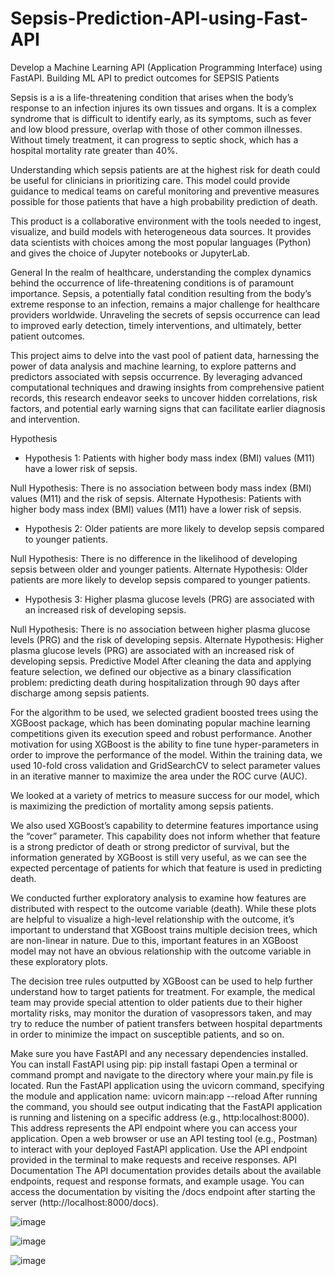 # Sepsis-Prediction-API-using-Fast-API
Develop a Machine Learning API (Application Programming Interface) using FastAPI.
Building ML API to predict outcomes for SEPSIS Patients

Sepsis is a is a life-threatening condition that arises when the body’s response to an infection injures its own tissues and organs. It is a complex syndrome that is difficult to identify early, as its symptoms, such as fever and low blood pressure, overlap with those of other common illnesses. Without timely treatment, it can progress to septic shock, which has a hospital mortality rate greater than 40%.

Understanding which sepsis patients are at the highest risk for death could be useful for clinicians in prioritizing care. This model could provide guidance to medical teams on careful monitoring and preventive measures possible for those patients that have a high probability prediction of death.

This product is a collaborative environment with the tools needed to ingest, visualize, and build models with heterogeneous data sources. It provides data scientists with choices among the most popular languages (Python) and gives the choice of Jupyter notebooks or JupyterLab.

General
In the realm of healthcare, understanding the complex dynamics behind the occurrence of life-threatening conditions is of paramount importance. Sepsis, a potentially fatal condition resulting from the body’s extreme response to an infection, remains a major challenge for healthcare providers worldwide. Unraveling the secrets of sepsis occurrence can lead to improved early detection, timely interventions, and ultimately, better patient outcomes.

This project aims to delve into the vast pool of patient data, harnessing the power of data analysis and machine learning, to explore patterns and predictors associated with sepsis occurrence. By leveraging advanced computational techniques and drawing insights from comprehensive patient records, this research endeavor seeks to uncover hidden correlations, risk factors, and potential early warning signs that can facilitate earlier diagnosis and intervention.

Hypothesis
- Hypothesis 1: Patients with higher body mass index (BMI) values (M11) have a lower risk of sepsis.

Null Hypothesis: There is no association between body mass index (BMI) values (M11) and the risk of sepsis.
Alternate Hypothesis: Patients with higher body mass index (BMI) values (M11) have a lower risk of sepsis.
- Hypothesis 2: Older patients are more likely to develop sepsis compared to younger patients.

Null Hypothesis: There is no difference in the likelihood of developing sepsis between older and younger patients.
Alternate Hypothesis: Older patients are more likely to develop sepsis compared to younger patients.
- Hypothesis 3: Higher plasma glucose levels (PRG) are associated with an increased risk of developing sepsis.

Null Hypothesis: There is no association between higher plasma glucose levels (PRG) and the risk of developing sepsis.
Alternate Hypothesis: Higher plasma glucose levels (PRG) are associated with an increased risk of developing sepsis.
Predictive Model
After cleaning the data and applying feature selection, we defined our objective as a binary classification problem: predicting death during hospitalization through 90 days after discharge among sepsis patients.

For the algorithm to be used, we selected gradient boosted trees using the XGBoost package, which has been dominating popular machine learning competitions given its execution speed and robust performance. Another motivation for using XGBoost is the ability to fine tune hyper-parameters in order to improve the performance of the model. Within the training data, we used 10-fold cross validation and GridSearchCV to select parameter values in an iterative manner to maximize the area under the ROC curve (AUC).

We looked at a variety of metrics to measure success for our model, which is maximizing the prediction of mortality among sepsis patients.


We also used XGBoost’s capability to determine features importance using the “cover” parameter. This capability does not inform whether that feature is a strong predictor of death or strong predictor of survival, but the information generated by XGBoost is still very useful, as we can see the expected percentage of patients for which that feature is used in predicting death.

We conducted further exploratory analysis to examine how features are distributed with respect to the outcome variable (death). While these plots are helpful to visualize a high-level relationship with the outcome, it’s important to understand that XGBoost trains multiple decision trees, which are non-linear in nature. Due to this, important features in an XGBoost model may not have an obvious relationship with the outcome variable in these exploratory plots.

The decision tree rules outputted by XGBoost can be used to help further understand how to target patients for treatment. For example, the medical team may provide special attention to older patients due to their higher mortality risks, may monitor the duration of vasopressors taken, and may try to reduce the number of patient transfers between hospital departments in order to minimize the impact on susceptible patients, and so on.

Make sure you have FastAPI and any necessary dependencies installed. You can install FastAPI using pip:
pip install fastapi
Open a terminal or command prompt and navigate to the directory where your main.py file is located.
Run the FastAPI application using the uvicorn command, specifying the module and application name:
uvicorn main:app --reload
After running the command, you should see output indicating that the FastAPI application is running and listening on a specific address (e.g., http:localhost:8000). This address represents the API endpoint where you can access your application.
Open a web browser or use an API testing tool (e.g., Postman) to interact with your deployed FastAPI application. Use the API endpoint provided in the terminal to make requests and receive responses.
API Documentation
The API documentation provides details about the available endpoints, request and response formats, and example usage. You can access the documentation by visiting the /docs endpoint after starting the server (http://localhost:8000/docs).

![image](https://github.com/user-attachments/assets/d3c487d5-175e-4b9b-87ef-5e3e950612d7)

![image](https://github.com/user-attachments/assets/5c0a1c83-4a4d-4403-81b2-463a1828128d)

![image](https://github.com/user-attachments/assets/5764ed80-cc25-4f96-9abf-162c47c0a982)

